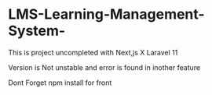 # LMS-Learning-Management-System-
This is project uncompleted with Next,js X Laravel 11

Version is Not unstable and error is found in inother feature 

Dont Forget 
npm install for front

